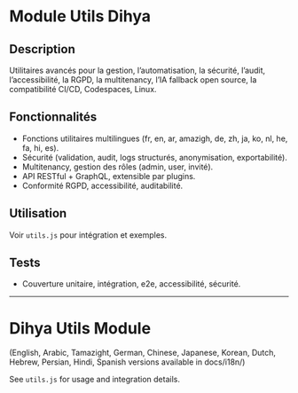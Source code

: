 # Module Utils Dihya

## Description
Utilitaires avancés pour la gestion, l’automatisation, la sécurité, l’audit, l’accessibilité, la RGPD, la multitenancy, l’IA fallback open source, la compatibilité CI/CD, Codespaces, Linux.

## Fonctionnalités
- Fonctions utilitaires multilingues (fr, en, ar, amazigh, de, zh, ja, ko, nl, he, fa, hi, es).
- Sécurité (validation, audit, logs structurés, anonymisation, exportabilité).
- Multitenancy, gestion des rôles (admin, user, invité).
- API RESTful + GraphQL, extensible par plugins.
- Conformité RGPD, accessibilité, auditabilité.

## Utilisation
Voir `utils.js` pour intégration et exemples.

## Tests
- Couverture unitaire, intégration, e2e, accessibilité, sécurité.

---

# Dihya Utils Module

(English, Arabic, Tamazight, German, Chinese, Japanese, Korean, Dutch, Hebrew, Persian, Hindi, Spanish versions available in docs/i18n/)

See `utils.js` for usage and integration details.
